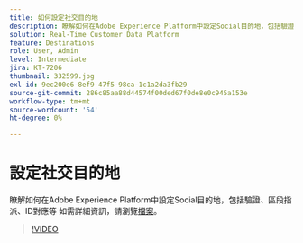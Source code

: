 ```yaml
---
title: 如何設定社交目的地
description: 瞭解如何在Adobe Experience Platform中設定Social目的地，包括驗證、區段指派、ID對應等
solution: Real-Time Customer Data Platform
feature: Destinations
role: User, Admin
level: Intermediate
jira: KT-7206
thumbnail: 332599.jpg
exl-id: 9ec200e6-8ef9-47f5-98ca-1c1a2da3fb29
source-git-commit: 286c85aa88d44574f00ded67f0de8e0c945a153e
workflow-type: tm+mt
source-wordcount: '54'
ht-degree: 0%

---
```


# 設定社交目的地

瞭解如何在Adobe Experience Platform中設定Social目的地，包括驗證、區段指派、ID對應等 如需詳細資訊，請瀏覽[檔案](https://experienceleague.adobe.com/docs/experience-platform/destinations/catalog/social/overview.html)。

>[!VIDEO](https://video.tv.adobe.com/v/332599/?learn=on&enablevpops)

